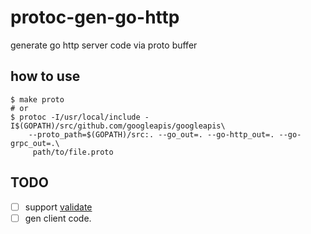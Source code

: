 # protoc-gen-go-http
generate go http server code via proto buffer

## how to use

```shell
$ make proto
# or
$ protoc -I/usr/local/include -I$(GOPATH)/src/github.com/googleapis/googleapis\
 	--proto_path=$(GOPATH)/src:. --go_out=. --go-http_out=. --go-grpc_out=.\
 	 path/to/file.proto
```

## TODO

- [ ] support [validate](https://github.com/envoyproxy/protoc-gen-validate)
- [ ] gen client code.